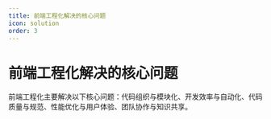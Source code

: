```yaml
---
title: 前端工程化解决的核心问题
icon: solution
order: 3
---
```


# 前端工程化解决的核心问题

前端工程化主要解决以下核心问题：代码组织与模块化、开发效率与自动化、代码质量与规范、性能优化与用户体验、团队协作与知识共享。
